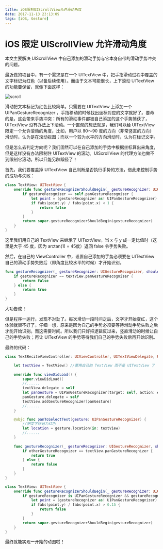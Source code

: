 ```yaml
---
title: iOS限制UIScrollView允许滑动角度
date: 2017-11-13 23:13:09
tags: [iOS, Gesture]
---
```


# iOS 限定 UIScrollView 允许滑动角度

本文主要解决 UIScrollView 中自己添加的滑动手势与它本身自带的滑动手势冲突的问题。

最近做的项目中，有一个需求是在一个 UITextView 中，把手指滑动过程中覆盖的文字标记为红色（以备后续使用）。而由于文本可能很长，上下滚动 UITextView 的功能要保留，就像下面这样：

![scroll](/img/限定ScrollView允许滑动角度/scroll.gif)

滑动把文本标记为红色比较简单。只需要在 UITextView 上添加一个 UIPanGestureRecognizer ，手指移动的时候找出坐标对应的文字就好了。要命的是，这会带来手势冲突：所有的滑动事件都被自己添加的这个手势捕获了，UITextView 没有办法上下滚动。一个直观的想法就是，我们可以给 UITextView 限定一个允许滚动的角度，比如，用户以 80～90 度的方向（非常竖直的方向）滑动时，认为是在滚动视图；而以一个较为水平的方向滑动时，认为在标记文字。

但是怎么去判定方向呢？我们固然可以在自己添加的手势中根据坐标算出来角度，但是这样没有办法限制住 UITextView 的滚动。UIScrollView 的代理方法也做不到限制它滚动。所以只能另辟蹊径了！

首先，我们要覆盖掉 UITextView 自己判断是否执行手势的方法，借此来控制手势的成功与失败：

```swift
class TextView: UITextView {
    override func gestureRecognizerShouldBegin(_ gestureRecognizer: UIGestureRecognizer) -> Bool {
        if gestureRecognizer == self.panGestureRecognizer {
            let point = (gestureRecognizer as! UIPanGestureRecognizer).translation(in: self)
            if fabs(point.y) / fabs(point.x) < 1 {
                return false
            }
        }
        return super.gestureRecognizerShouldBegin(gestureRecognizer)
    }
}
```

这里我们用自己的 TextView 来继承了 UITextView。当 x 与 y 成一定比值时（这里是大于 45 度，因为 arctan(1) = 45度）返回 false 令手势失败。

然后，在自己的 ViewController 中，设置自己添加的手势必须要在 UITextView 自己的滑动手势失败后（即角度比较水平的时候）才开始识别。

```swift
func gestureRecognizer(_ gestureRecognizer: UIGestureRecognizer, shouldRequiredToFailBy otherGestureRecognizer: UIGestureRecognizer) -> Bool {
    if gestureRecognizer == textView.panGestureRecognizer {
        return false
    } else {
        return true
    }
}
```

大功告成！

但是程序一运行，发现不对劲了。每次滑动一段时间之后，文字才开始变红，这个体验就很不好了。仔细一想，原来是因为自己的手势必须要等待滑动手势失败之后才能开始识别。而这需要时间。所以我们只好把逻辑反过来，竖直滑动的时候让自己的手势失败；再让 UITextView 的手势等待我们自己的手势失败后再开始识别。

最终的代码：

```swift
class TextReciteViewController: UIViewController, UITextViewDelegate, UIGestureRecognizerDelegate {

    let textView = TextView() //要用自己的 TextView 而不是 UITextView 了
    
    override func viewDidLoad() {
        super.viewDidLoad()
      	//......
   		textView.delegate = self
        let panGesture = UIPanGestureRecognizer(target: self, action: #selector(TextReciteViewController.panToSelectText(gesture:)))
        panGesture.delegate = self
        textView.addGestureRecognizer(panGesture)
      	//......
    }

    @objc func panToSelectText(gesture: UIPanGestureRecognizer) {
      	//把文字标记为红色
        let location = gesture.location(in: textView)
        //......
    }
  
    func gestureRecognizer(_ gestureRecognizer: UIGestureRecognizer, shouldBeRequiredToFailBy otherGestureRecognizer: UIGestureRecognizer) -> Bool {
        if otherGestureRecognizer == textView.panGestureRecognizer {
            return true
        } else {
            return false
        }
    }
}

class TextView: UITextView {
    override func gestureRecognizerShouldBegin(_ gestureRecognizer: UIGestureRecognizer) -> Bool {
        if gestureRecognizer is UIPanGestureRecognizer && gestureRecognizer != self.panGestureRecognizer {
            let point = (gestureRecognizer as! UIPanGestureRecognizer).translation(in: self)
            if fabs(point.y) / fabs(point.x) > 0.15 {
                return false
            }
        }
        return super.gestureRecognizerShouldBegin(gestureRecognizer)
    }
}
```

最终就能实现一开始的动图啦！